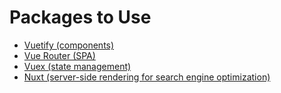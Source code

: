 # Packages to Use

- <a href="https://vuetifyjs.com/en/">Vuetify (components)</a>
- <a href="https://router.vuejs.org/api/">Vue Router (SPA)</a>
- <a href="https://next.vuex.vuejs.org/">Vuex (state management)</a>
- <a href="https://nuxtjs.org/">Nuxt (server-side rendering for search engine optimization)</a>